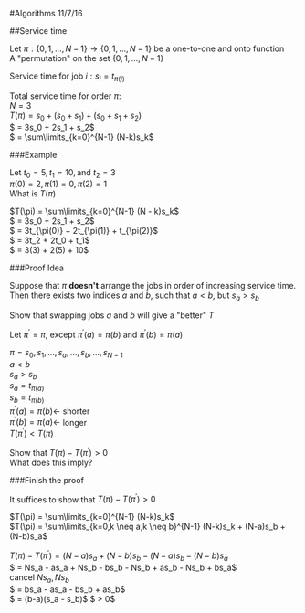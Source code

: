 #Algorithms 11/7/16

##Service time

Let $\pi: \{0, 1, ..., N - 1\} \rightarrow \{0, 1, ..., N - 1\}$ be a one-to-one and onto function  
A "permutation" on the set $\{0, 1, ..., N - 1\}$

Service time for job $i: s_i = t_{\pi(i)}$

Total service time for order $\pi$:  
$N = 3$  
$T(\pi) = s_0 + (s_0 + s_1) + (s_0 + s_1 + s_2)$  
$ = 3s_0 + 2s_1 + s_2$  
$ = \sum\limits_{k=0}^{N-1} (N-k)s_k$  

###Example

Let $t_0 = 5, t_1 = 10, \text{and } t_2 = 3$  
$\pi(0) = 2, \pi(1) = 0, \pi(2) = 1$  
What is $T(\pi)$

$T(\pi) = \sum\limits_{k=0}^{N-1} (N - k)s_k$  
$ = 3s_0 + 2s_1 + s_2$  
$ = 3t_{\pi(0)} + 2t_{\pi(1)} + t_{\pi(2)}$  
$ = 3t_2 + 2t_0 + t_1$  
$ = 3(3) + 2(5) + 10$  


###Proof Idea

Suppose that $\pi$ **doesn't** arrange the jobs in order of increasing service time.  
Then there exists two indices $a$ and $b$, such that $a < b$, but $s_a > s_b$

Show that swapping jobs $a$ and $b$ will give a "better" $T$

Let $\pi^\prime = \pi$, except $\pi^\prime(a) = \pi(b)$ and $\pi^\prime(b) = \pi(a)$

$\pi = s_0, s_1, ..., s_a, ..., s_b, ..., s_{N-1}$  
$a < b$  
$s_a > s_b$  
$s_a = t_{\pi(a)}$  
$s_b = t_{\pi(b)}$  
$\pi^\prime(a) = \pi(b) \leftarrow$ shorter  
$\pi^\prime(b) = \pi(a) \leftarrow$ longer  
$T(\pi^\prime) < T(\pi)$

Show that $T(\pi) - T(\pi^\prime) > 0$  
What does this imply?

###Finish the proof

It suffices to show that $T(\pi) - T(\pi^\prime) > 0$

$T(\pi) = \sum\limits_{k=0}^{N-1} (N-k)s_k$  
$T(\pi) = \sum\limits_{k=0,k \neq a,k \neq b}^{N-1} (N-k)s_k + (N-a)s_b + (N-b)s_a$

$T(\pi)-T(\pi^\prime) = (N-a)s_a + (N-b)s_b - (N-a)s_b - (N-b)s_a$  
$ = Ns_a - as_a + Ns_b - bs_b - Ns_b + as_b - Ns_b + bs_a$  
cancel $Ns_a, Ns_b$  
$ = bs_a - as_a - bs_b + as_b$  
$ = (b-a)(s_a - s_b)$
$ > 0$ 